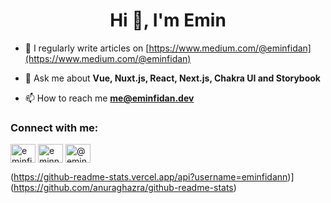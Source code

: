 <h1 align="center">Hi 👋, I'm Emin</h1>

- 📝 I regularly write articles on [https://www.medium.com/@eminfidan](https://www.medium.com/@eminfidan)

- 💬 Ask me about **Vue, Nuxt.js, React, Next.js, Chakra UI and Storybook**

- 📫 How to reach me **me@eminfidan.dev**

<h3 align="left">Connect with me:</h3>
<p align="left">
<a href="https://linkedin.com/in/eminfidan" target="blank"><img align="center" src="https://raw.githubusercontent.com/rahuldkjain/github-profile-readme-generator/master/src/images/icons/Social/linked-in-alt.svg" alt="eminfidan" height="30" width="40" /></a>
<a href="https://instagram.com/eminnfidann" target="blank"><img align="center" src="https://raw.githubusercontent.com/rahuldkjain/github-profile-readme-generator/master/src/images/icons/Social/instagram.svg" alt="eminnfidann" height="30" width="40" /></a>
<a href="https://medium.com/@eminfidan" target="blank"><img align="center" src="https://raw.githubusercontent.com/rahuldkjain/github-profile-readme-generator/master/src/images/icons/Social/medium.svg" alt="@eminfidan" height="30" width="40" /></a>
</p>

(https://github-readme-stats.vercel.app/api?username=eminfidann)](https://github.com/anuraghazra/github-readme-stats)
